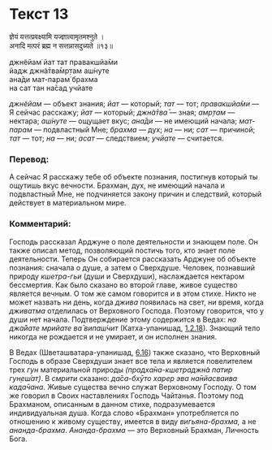 # Текст 13

ज्ञेयं यत्तत्प्रवक्ष्यामि यज्ज्ञात्वामृतमश्नुते ।  
अनादि मत्परं ब्रह्म न सत्तन्नासदुच्यते ॥१३॥

джн̃ейам̇ йат тат правакшйа̄ми  
йадж джн̃а̄тва̄мр̣там аш́нуте  
ана̄ди мат-парам̇ брахма  
на сат тан на̄сад учйате

_джн̃ейам_ — объект знания; _йат_ — который; _тат_ — тот; _правакшйа̄ми_ — Я сейчас расскажу; _йат_ — который; _джн̃а̄тва̄_ — зная; _амр̣там_ — нектара; _аш́нуте_ — ощущает вкус; _ана̄ди_ — не имеющий начала; _мат-парам_ — подвластный Мне; _брахма_ — дух; _на_ — ни; _сат_ — причиной; _тат_ — тот; _на_ — ни; _асат_ — следствием; _учйате_ — считается.

### Перевод:

А сейчас Я расскажу тебе об объекте познания, постигнув который ты ощутишь вкус вечности. Брахман, дух, не имеющий начала и подвластный Мне, не подчиняется закону причин и следствий, который действует в материальном мире.

### Комментарий:

Господь рассказал Арджуне о поле деятельности и знающем поле. Он также описал метод, позволяющий постичь того, кто знает поле деятельности. Теперь Он собирается рассказать Арджуне об объекте познания: сначала о душе, а затем о Сверхдуше. Человек, познавший природу _кшетра-гьи_ (души и Сверхдуши), наслаждается нектаром бессмертия. Как было сказано во второй главе, живое существо является вечным. О том же самом говорится и в этом стихе. Никто не может назвать ни день, когда _джива_ появилась на свет, ни время, когда _дживатма_ отделилась от Верховного Господа. Поэтому говорится, что у души нет начала. Подтверждение этому содержится в Ведах: _на джа̄йате мрийате ва̄ випаш́чит_ (Катха-упанишад, [1.2.18](#)). Знающий тело никогда не рождается и не умирает, и он исполнен знания.

В Ведах (Шветашватара-упанишад, [6.16](#)) также сказано, что Верховный Господь в образе Сверхдуши знает все тела и является повелителем трех _гун_ материальной природы _(прадха̄на-кшетраджн̃а патир гун̣еш́ат̣)_. В _смрити_ сказано: _да̄са-бхӯто харер эва на̄нйасваива када̄чана_. Живые существа вечно служат Верховному Господу. О том же говорил в Своих наставлениях Господь Чайтанья. Поэтому под Брахманом, описанным в данном стихе, подразумевается индивидуальная душа. Когда слово «Брахман» употребляется по отношению к живому существу, имеется в виду _вигьяна-брахма,_ а не _ананда-брахма_. _Ананда-брахма_ — это Верховный Брахман, Личность Бога.